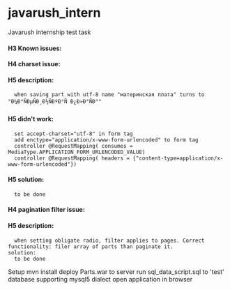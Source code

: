 # javarush_intern
Javarush internship test task

#### H3 Known issues:
#### H4  charset issue:
#### H5  description:
      when saving part with utf-8 name "материнская плата" turns to "Ð¼Ð°ÑÐµÑÐ¸Ð½ÑÐºÐ°Ñ Ð¿Ð»Ð°ÑÐ°"
#### H5  didn't work:
      set accept-charset="utf-8" in form tag
      add enctype="application/x-www-form-urlencoded" to form tag
      controller @RequestMapping( consumes = MediaType.APPLICATION_FORM_URLENCODED_VALUE)
      controller @RequestMapping( headers = {"content-type=application/x-www-form-urlencoded"})
#### H5  solution:
      to be done
#### H4  pagination filter issue:
#### H5  description:
      when setting obligate radio, filter applies to pages. Correct functionality: filer array of parts than paginate it.
    solution:
      to be done
  
Setup
  mvn install
  deploy Parts.war to server
  run sql_data_script.sql to 'test' database supporting mysql5 dialect
  open application in browser
  

